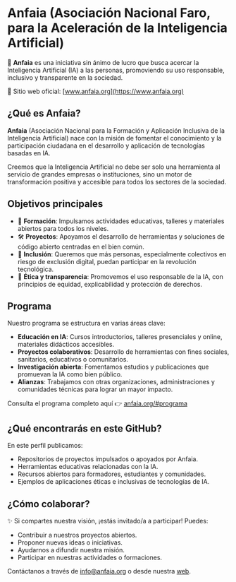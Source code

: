 # Anfaia (Asociación Nacional Faro, para la Aceleración de la Inteligencia Artificial)

🌱 **Anfaia** es una iniciativa sin ánimo de lucro que busca acercar la Inteligencia Artificial (IA) a las personas, promoviendo su uso responsable, inclusivo y transparente en la sociedad.  

🔗 Sitio web oficial: [www.anfaia.org](https://www.anfaia.org)

## ¿Qué es Anfaia?

**Anfaia** (Asociación Nacional para la Formación y Aplicación Inclusiva de la Inteligencia Artificial) nace con la misión de fomentar el conocimiento y la participación ciudadana en el desarrollo y aplicación de tecnologías basadas en IA.

Creemos que la Inteligencia Artificial no debe ser solo una herramienta al servicio de grandes empresas o instituciones, sino un motor de transformación positiva y accesible para todos los sectores de la sociedad.

## Objetivos principales

- 🧠 **Formación**: Impulsamos actividades educativas, talleres y materiales abiertos para todos los niveles.
- 🛠️ **Proyectos**: Apoyamos el desarrollo de herramientas y soluciones de código abierto centradas en el bien común.
- 🤝 **Inclusión**: Queremos que más personas, especialmente colectivos en riesgo de exclusión digital, puedan participar en la revolución tecnológica.
- 🧾 **Ética y transparencia**: Promovemos el uso responsable de la IA, con principios de equidad, explicabilidad y protección de derechos.

## Programa

Nuestro programa se estructura en varias áreas clave:

- **Educación en IA**: Cursos introductorios, talleres presenciales y online, materiales didácticos accesibles.
- **Proyectos colaborativos**: Desarrollo de herramientas con fines sociales, sanitarios, educativos o comunitarios.
- **Investigación abierta**: Fomentamos estudios y publicaciones que promuevan la IA como bien público.
- **Alianzas**: Trabajamos con otras organizaciones, administraciones y comunidades técnicas para lograr un mayor impacto.

Consulta el programa completo aquí 👉 [anfaia.org/#programa](https://www.anfaia.org/#programa)

## ¿Qué encontrarás en este GitHub?

En este perfil publicamos:

- Repositorios de proyectos impulsados o apoyados por Anfaia.
- Herramientas educativas relacionadas con la IA.
- Recursos abiertos para formadores, estudiantes y comunidades.
- Ejemplos de aplicaciones éticas e inclusivas de tecnologías de IA.

## ¿Cómo colaborar?

✨ Si compartes nuestra visión, ¡estás invitado/a a participar! Puedes:

- Contribuir a nuestros proyectos abiertos.
- Proponer nuevas ideas o iniciativas.
- Ayudarnos a difundir nuestra misión.
- Participar en nuestras actividades o formaciones.

Contáctanos a través de [info@anfaia.org](mailto:info@anfaia.org) o desde nuestra [web](https://www.anfaia.org).
